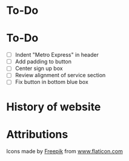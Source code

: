 # To-Do

# To-Do
- [ ] Indent "Metro Express" in header
- [ ] Add padding to button
- [ ] Center sign up box
- [ ] Review alignment of service section 
- [ ] Fix button in bottom blue box

# History of website

# Attributions
Icons made by [Freepik](https://www.flaticon.com/authors/freepik) from www.flaticon.com